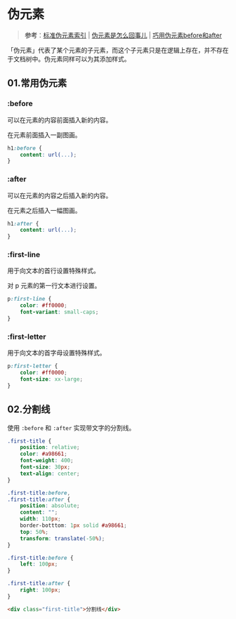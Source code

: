 # 伪元素

> **参考**：[标准伪元素索引](https://developer.mozilla.org/zh-CN/docs/Web/CSS/Pseudo-elements) | [伪元素是怎么回事儿](https://juejin.cn/post/6997217183738626084) | [巧用伪元素before和after](https://juejin.cn/post/6854573204011221000)    

 「伪元素」代表了某个元素的子元素，而这个子元素只是在逻辑上存在，并不存在于文档树中。伪元素同样可以为其添加样式。

## 01.常用伪元素

### :before

可以在元素的内容前面插入新的内容。

在元素前面插入一副图画。

```css
h1:before {
    content: url(...);
}
```

### :after

可以在元素的内容之后插入新的内容。

在元素之后插入一幅图画。

```css
h1:after {
    content: url(...);
}
```

### :first-line

用于向文本的首行设置特殊样式。

对 p 元素的第一行文本进行设置。

```css
p:first-line {
    color: #ff0000;
    font-variant: small-caps;
}
```

### :first-letter

用于向文本的首字母设置特殊样式。

```css
p:first-letter {
    color: #ff0000;
    font-size: xx-large;
}
```

## 02.分割线

使用 `:before` 和 `:after` 实现带文字的分割线。

```css
.first-title {
    position: relative;
    color: #a98661;
    font-weight: 400;
    font-size: 30px;
    text-align: center;
}

.first-title:before,
.first-title:after {
    position: absolute;
    content: "";
    width: 110px;
    border-botttom: 1px solid #a98661;
    top: 50%;
    transform: translate(-50%);
}

.first-title:before {
    left: 100px;
}

.first-title:after {
    right: 100px;
}
```

```html
<div class="first-title">分割线</div>
```











